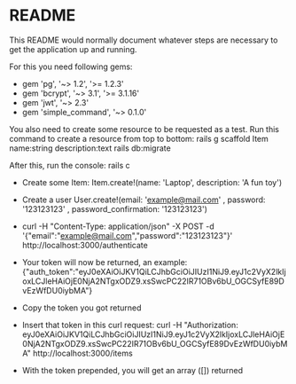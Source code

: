 # README

This README would normally document whatever steps are necessary to get the
application up and running.

For this you need following gems:
* gem 'pg', '~> 1.2', '>= 1.2.3'  
* gem 'bcrypt', '~> 3.1', '>= 3.1.16'
* gem 'jwt', '~> 2.3'
* gem 'simple_command', '~> 0.1.0'

You also need to create some resource to be requested as a test. Run this command to create a resource from top to bottom:
rails g scaffold Item name:string description:text
rails db:migrate

After this, run the console:
rails c

* Create some Item:
Item.create!(name: 'Laptop', description: 'A fun toy')

* Create a user
User.create!(email: 'example@mail.com' , password: '123123123' , password_confirmation: '123123123')

* curl -H "Content-Type: application/json" -X POST -d '{"email":"example@mail.com","password":"123123123"}' http://localhost:3000/authenticate

* Your token will now be returned, an example:
{"auth_token":"eyJ0eXAiOiJKV1QiLCJhbGciOiJIUzI1NiJ9.eyJ1c2VyX2lkIjoxLCJleHAiOjE0NjA2NTgxODZ9.xsSwcPC22IR71OBv6bU_OGCSyfE89DvEzWfDU0iybMA"}

* Copy the token you got returned 

* Insert that token in this curl request:
curl -H "Authorization: eyJ0eXAiOiJKV1QiLCJhbGciOiJIUzI1NiJ9.eyJ1c2VyX2lkIjoxLCJleHAiOjE0NjA2NTgxODZ9.xsSwcPC22IR71OBv6bU_OGCSyfE89DvEzWfDU0iybMA" http://localhost:3000/items

* With the token prepended, you will get an array ([]) returned

